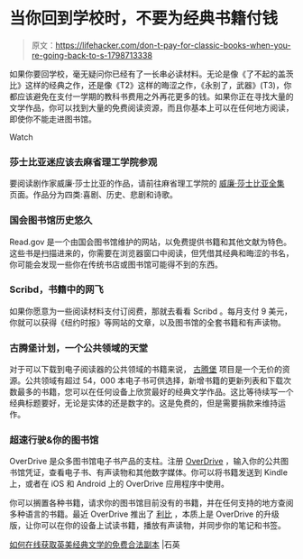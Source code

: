# 当你回到学校时，不要为经典书籍付钱

> 原文：<https://lifehacker.com/don-t-pay-for-classic-books-when-you-re-going-back-to-s-1798713338>

如果你要回学校，毫无疑问你已经有了一长串必读材料。无论是像《了不起的盖茨比》这样的经典之作，还是像《T2》这样的晦涩之作，《永别了，武器》(T3)，你都应该避免在支付一学期的教科书费用之外再花更多的钱。如果你正在寻找大量的文学作品，你可以找到大量的免费阅读资源，而且你基本上可以在任何地方阅读，即使你不能走进图书馆。

Watch

### 莎士比亚迷应该去麻省理工学院参观

要阅读剧作家威廉·莎士比亚的作品，请前往麻省理工学院的 [威廉·莎士比亚全集](http://shakespeare.mit.edu/index.html) 页面。作品分为四类:喜剧、历史、悲剧和诗歌。

### **国会图书馆历史悠久**

Read.gov 是一个由国会图书馆维护的网站，以免费提供书籍和其他文献为特色。这些书是扫描进来的，你需要在浏览器窗口中阅读，但凭借其经典和晦涩的书名，你可能会发现一些你在传统书店或图书馆可能得不到的东西。

### **Scribd，书籍中的网飞**

如果你愿意为一些阅读材料支付订阅费，那就去看看 Scribd 。每月支付 9 美元，你就可以获得《纽约时报》等网站的文章，以及图书馆的全套书籍和有声读物。

### **古腾堡计划，一个公共领域的天堂**

对于可以下载到电子阅读器的公共领域的书籍来说， [古腾堡](https://www.gutenberg.org/) 项目是一个无价的资源。公共领域有超过 54，000 本电子书可供选择，新增书籍的更新列表和下载次数最多的书籍，您可以在任何设备上欣赏最好的经典文学作品。这比等待续写一个经典标题要好，无论是实体的还是数字的。这是免费的，但是需要捐款来维持运作。

### **超速行驶&你的图书馆**

OverDrive 是众多图书馆电子书产品的支柱。注册 [OverDrive](https://www.overdrive.com/) ，输入你的公共图书馆凭证，查看电子书、有声读物和其他数字媒体。你可以将书籍发送到 Kindle 上，或者在 iOS 和 Android 上的 OverDrive 应用程序中使用。

你可以搁置各种书籍，请求你的图书馆目前没有的书籍，并在任何支持的地方查阅多种语言的书籍。最近 OverDrive 推出了 [利比](https://meet.libbyapp.com/?utm_medium=lightning_banner&utm_source=lightning&utm_campaign=libby) ，本质上是 OverDrive 的升级版，让你可以在你的设备上试读书籍，播放有声读物，并同步你的笔记和书签。

[如何在线获取英美经典文学的免费合法副本](https://qz.com/1064159/how-to-access-free-and-legal-copies-of-english-and-american-classic-literature-online/) |石英